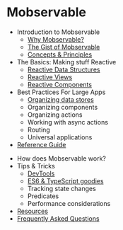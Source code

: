 # Mobservable

* Introduction to Mobservable
  * [Why Mobservable?](README.md)
  * [The Gist of Mobservable](intro/overview.md)
  * [Concepts & Principles](intro/concepts.md)
* The Basics: Making stuff Reactive
  * [Reactive Data Structures](core/reactive-state.md)
  * [Reactive Views](core/reactive-views.md)
  * [Reactive Components](core/reactive-component.md)
* Best Practices For Large Apps
  * [Organizing data stores](best/store.md)
  * Organizing components
  * Organizing actions
  * Working with async actions
  * Routing
  * Universal applications
* [Reference Guide](refguide/api.md)
<!--  * isReactive
  * makeReactive
  * extendReactive
  * sideEffect
  * reactiveComponent -->
* How does Mobservable work?
* Tips & Tricks
  * [DevTools](best/devtools.md)
  * [ES6 & TypeScript goodies](best/syntax.md)
  * Tracking state changes
  * Predicates
  * Performance considerations
* [Resources](LINKS.md)
* [Frequently Asked Questions](faq/faq.md)
